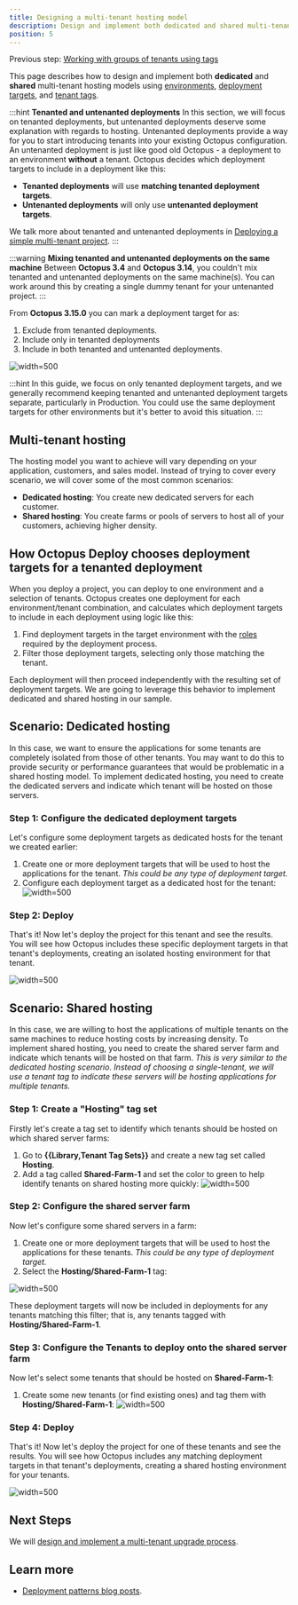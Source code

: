 ```yaml
---
title: Designing a multi-tenant hosting model
description: Design and implement both dedicated and shared multi-tenant hosting models.
position: 5
---
```


Previous step: [Working with groups of tenants using tags](/docs/deployment-patterns/multi-tenant-deployments/multi-tenant-deployment-guide/working-with-groups-of-tenants-using-tags.md)

This page describes how to design and implement both **dedicated** and **shared** multi-tenant hosting models using [environments](/docs/infrastructure/environments/index.md), [deployment targets](/docs/infrastructure/index.md), and [tenant tags](/docs/deployment-patterns/multi-tenant-deployments/tenant-tags.md).

:::hint
**Tenanted and untenanted deployments**
In this section, we will focus on tenanted deployments, but untenanted deployments deserve some explanation with regards to hosting. Untenanted deployments provide a way for you to start introducing tenants into your existing Octopus configuration. An untenanted deployment is just like good old Octopus - a deployment to an environment **without** a tenant. Octopus decides which deployment targets to include in a deployment like this:

- **Tenanted deployments** will use **matching tenanted deployment targets**.
- **Untenanted deployments** will only use **untenanted deployment targets**.

We talk more about tenanted and untenanted deployments in [Deploying a simple multi-tenant project](/docs/deployment-patterns/multi-tenant-deployments/multi-tenant-deployment-guide/deploying-a-simple-multi-tenant-project.md).
:::

:::warning
**Mixing tenanted and untenanted deployments on the same machine**
Between **Octopus 3.4** and **Octopus 3.14**, you couldn't mix tenanted and untenanted deployments on the same machine(s). You can work around this by creating a single dummy tenant for your untenanted project.
:::

From **Octopus 3.15.0** you can mark a deployment target for as:

1. Exclude from tenanted deployments.
2. Include only in tenanted deployments
3. Include in both tenanted and untenanted deployments.

![](images/multi-tenant-deployment-target-tenancy-selection.png "width=500")

:::hint
In this guide, we focus on only tenanted deployment targets, and we generally recommend keeping tenanted and untenanted deployment targets separate, particularly in Production. You could use the same deployment targets for other environments but it's better to avoid this situation.
:::

## Multi-tenant hosting

The hosting model you want to achieve will vary depending on your application, customers, and sales model. Instead of trying to cover every scenario, we will cover some of the most common scenarios:

- **Dedicated hosting**: You create new dedicated servers for each customer.
- **Shared hosting**: You create farms or pools of servers to host all of your customers, achieving higher density.

## How Octopus Deploy chooses deployment targets for a tenanted deployment

When you deploy a project, you can deploy to one environment and a selection of tenants. Octopus creates one deployment for each environment/tenant combination, and calculates which deployment targets to include in each deployment using logic like this:

1. Find deployment targets in the target environment with the [roles](/docs/infrastructure/deployment-targets/index.md#target-roles) required by the deployment process.
2. Filter those deployment targets, selecting only those matching the tenant.

Each deployment will then proceed independently with the resulting set of deployment targets. We are going to leverage this behavior to implement dedicated and shared hosting in our sample.

## Scenario: Dedicated hosting

In this case, we want to ensure the applications for some tenants are completely isolated from those of other tenants. You may want to do this to provide security or performance guarantees that would be problematic in a shared hosting model. To implement dedicated hosting, you need to create the dedicated servers and indicate which tenant will be hosted on those servers.

### Step 1: Configure the dedicated deployment targets

Let's configure some deployment targets as dedicated hosts for the tenant we created earlier:

1. Create one or more deployment targets that will be used to host the applications for the tenant. *This could be any type of deployment target.*
2. Configure each deployment target as a dedicated host for the tenant:
   ![](images/multi-tenant-dedicated-beverley.png "width=500")

### Step 2: Deploy

That's it! Now let's deploy the project for this tenant and see the results. You will see how Octopus includes these specific deployment targets in that tenant's deployments, creating an isolated hosting environment for that tenant.

![](images/multi-tenant-deployment-dedicated.png "width=500")

## Scenario: Shared hosting

In this case, we are willing to host the applications of multiple tenants on the same machines to reduce hosting costs by increasing density. To implement shared hosting, you need to create the shared server farm and indicate which tenants will be hosted on that farm. *This is very similar to the dedicated hosting scenario. Instead of choosing a single-tenant, we will use a tenant tag to indicate these servers will be hosting applications for multiple tenants.*

### Step 1: Create a "Hosting" tag set

Firstly let's create a tag set to identify which tenants should be hosted on which shared server farms:

1. Go to **{{Library,Tenant Tag Sets}}** and create a new tag set called **Hosting**.
2. Add a tag called **Shared-Farm-1** and set the color to green to help identify tenants on shared hosting more quickly:
   ![](images/multi-tenancy-shared-tag.png "width=500")

### Step 2: Configure the shared server farm

Now let's configure some shared servers in a farm:

1. Create one or more deployment targets that will be used to host the applications for these tenants. *This could be any type of deployment target.*
2. Select the **Hosting/Shared-Farm-1** tag:

![](images/multi-tenant-infra.png "width=500")

These deployment targets will now be included in deployments for any tenants matching this filter; that is, any tenants tagged with **Hosting/Shared-Farm-1**.

### Step 3: Configure the Tenants to deploy onto the shared server farm

Now let's select some tenants that should be hosted on **Shared-Farm-1**:

1. Create some new tenants (or find existing ones) and tag them with **Hosting/Shared-Farm-1**:
![](images/multi-tenant-shared-server.png "width=500")

### Step 4: Deploy

That's it! Now let's deploy the project for one of these tenants and see the results. You will see how Octopus includes any matching deployment targets in that tenant's deployments, creating a shared hosting environment for your tenants.

![](images/multi-tenant-shared-deployment.png "width=500")

## Next Steps

We will [design and implement a multi-tenant upgrade process](/docs/deployment-patterns/multi-tenant-deployments/multi-tenant-deployment-guide/designing-a-multi-tenant-upgrade-process.md).

## Learn more

- [Deployment patterns blog posts](https://octopus.com/blog/tag/Deployment%20Patterns).
